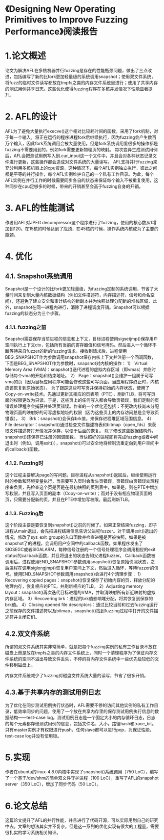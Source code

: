 # 《Designing New Operating Primitives to Improve Fuzzing Performance》阅读报告

# 1.论文概述
论文为解决AFL在多核机器并行fuzzing是存在的性能瓶颈问题，做出了三点改进，包括编写了新的比fork更加轻量级的系统调用snapshot；使用双文件系统，将fuzz的临时文件读写都放在tmpfs之类的内存文件系统里进行；使用了共享内存的测试用例共享日志。这些优化使得fuzzing程序在多核并发情况下性能显著提升。

# 2. AFL的设计
AFL为了避免大量执行execve()这个相对比较耗时间的函数，采用了fork机制，对于每一个输入，将正在运行的程序进程fork后继续执行，因为fuzzing会产生数百万个输入，因此fork系统调用会被大量使用，但是fork系统调用里很多的操作都是fuzzing不需要用到的，例如fork需要更新物理页的映射。
每次变异生成测试用例后，AFL会把测试用例写入到.cur_input这一个文件中，并且会对各种状态记录文件进行更新，这些操作都会造成对文件系统的大量读写。
AFL支持并行fuzzing来充分利用多核机器上的cpu资源，这种情况下，每个AFL实例独立执行，彼此之间都是平等的并行操作，每个AFL实例维护自己的一个私有工作目录。为此，每个AFL实例在并行工作的时候需要同步各自的状态来保证每个输入不被重复使用，这种同步在cpu足够多的时候，带来的开销甚至会高于fuzzing自身的开销。
# 3. AFL的性能测试
作者用AFL对JPEG decompressor这个程序进行了fuzzing，使用的核心数从1增加到120。在15核的时候达到了瓶颈，在45核的时候，操作系统内核成为了主要的瓶颈。
# 4. 优化
## 4.1. Snapshot系统调用
Snapshot是一个设计的比fork更加轻量级，为fuzzing定制的系统调用，节省了大量时间来复制大量内核数据结构（例如文件描述符，内存描述符，信号和命名空间），还避免了建立安全和审计结构的新副本并为快照处理分配新的堆栈区域，此外，snapshot在同一进程内进行，消除了进程调度开销。Snapshot可以根据fuzzing的状态分为三个步骤。
### 4.1.1. fuzzing之前
Snapshot需要保存当前进程的信息和上下文，目标进程使用sigsetjmp()保存用户空间执行上下文ctx，包括所有当前的寄存器值和信号掩码。然后进入一个循环不断等待来自fuzzer的新的fuzzing请求。接收到请求后，进程使用BEG_SNAPSHOT作为参数调用snapshot保存内核上下文并注册一个回调函数，下面是BEG_SNAPSHOT作为参数时，snapshot对内核的操作：
    1） Virtual Memory Area (VMA)：snapshot()迭代进程的虚拟内存区域（即vmas）并临时存储每个vma的开始和结束地址。
    2） Page：snapshot()会维护一组属于可写vma的页（因为目标应用程序可能会修改这些可写页面，当应用程序终止时，内核应该恢复到原始状态）。 为了跟踪这些可写页并保持初始的内存状态，使用了Copy-on-write技术。先通过更新其相应的页表项（PTE），刷新TLB，将可写页面的权限更改为只读。于是，这些页上的任何写入都会导致页错误，我们定制的页错误处理程序会捕获并处理页错误。作者的一个优化还包括：不更改内核尚未分配物理页面的映射好的可写虚拟地址的权限（因为这些页上的内存访问总是会导致页错误）。
    3） Brk：snapshot()会保存brk值，来保存进程堆区域范围信息。
    4） File descriptor：snapshot()通过检查文件描述符表和bitmap（open_fds）来获取文件描述符打开情况并保存，以便于后面的恢复。
除了修改这些数据结构外，snapshot()还保存已注册的回调函数。 当快照好的进程即将完成fuzzing或者中间退出时（例如，调用exit()），snapshot()可以安全地将控制流重定向到用户空间中的callback()函数。
### 4.1.2. Fuzzing时

 这个过程主要解决page的写问题。目标进程从snapshot()返回后，继续使用运行时的参数和环境变量执行，当需要写入页时会发生页错误，页错误由页错误处理程序来负责，先检查这个页是否是在最初快照的页列表中，如果是，则在PTE中增加写权限，并且写入页面的副本（Copy-on-write）；而对于没有相应物理页面的页，只需要分配新的页，并且在PTE中增加写权限。最后刷新TLB。
### 4.1.3. Fuzzing后
这个阶段主要是要恢复到snapshot()之前的时候了。如果正常结束fuzzing，即子进程从main退出，会先把进程结束信息告诉父进程fuzzer。对于调用exit()退出的情况，修改了sys_exit_group的入口函数并检查进程是否被快照，如果是被snapshot了的进程，会调用用户空间中的callback函数。如果程序发出了SIGSEGC或者SIGALARM，每种信号注册的一个信号处理程序会调用相应的exit status的callback函数，并且将退出的状态告知父进程fuzzer。
Callback函数被调用后，进程使用END_SNAPSHOT参数调用snapshot()恢复原始快照状态，之后进程在调用siglongjmp()恢复用户空间上下文，然后进入循环，等待fuzzer的信号。使用END_SNAPSHOT参数调用snapshot()会进行4个清理步骤：
1）Recovering copied pages：snapshot()恢复保存了初始内容的页，释放分配的物理内存，恢复相应的PTE，并刷新相应的TLB。
2）Adjusting memory layout：snapshot()再次迭代目标进程的VMA，并取消映射所有新近映射的虚拟内存区域。
3）Recovering brk：进程的brk值影响堆分配，将其恢复到保存的brk值。
4）Closing opened file descriptors：通过比较当前和过去fuzzing运行之前保存的文件描述符以及bitmap，snapshot()找到fuzzing过程中打开的文件描述符并关闭它们。

## 4.2.双文件系统

 所谓的双文件系统其实非常简单，就是把每个fuzzing实例的私有工作目录不放在磁盘上而是放在tmpfs之类的内存文件系统上，同时一个清理程序为了保证内存文件系统的空间不溢出导致文件丢失，不停的将内存文件系统中一些优先级较低的文件移到磁盘上。

 内存文件系统减少了fuzzing对磁盘文件系统大量的读写，节省了很多开销。

## 4.3.基于共享内存的测试用例日志

 为了优化在同步测试用例执行状态时，AFL需要不停的访问其他实例的私有工作目录，低效率同步的问题，使用了一个放在共享内存里的保存测试用例执行信息的数据结构——test-case log。测试用例日志是一个固定大小的内存循环日志，日志的每个元素都存储测试用例的信息，包括文件名，大小，路径hash和trace_bit。只有master实例才有权限进行push，任何slave都可以进行pop，为保证性能，test-case log并没有使用锁。
# 5.实现
作者在ubuntu的linux-4.8.0内核中实现了snapshot()系统调用（750 LoC），编写了一个基于/dev/shm的简单双文件守护进程（100 LoC），重写了AFL的snapshot server（350 LoC），增加了同步代码（50 LoC）。
# 6.论文总结
这篇论文提升了AFL的并行性能，并且进行了代码开源，可以实际用到自己的研究中去。文章的想法其实并不复杂，但是这一系列的优化实现有很大的工程量，需要很扎实的学习系统相关知识。